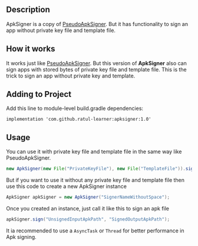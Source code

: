 ## Description
ApkSigner is a copy of [PseudoApkSigner](https://github.com/Aefyr/PseudoApkSigner). But it has functionality to sign an app without private key file and template file.
## How it works
It works just like [PseudoApkSigner](https://github.com/Aefyr/PseudoApkSigner). But this version of **ApkSigner** also can sign apps with stored bytes of private key file and template file. This is the trick to sign an app without private key and template.
## Adding to Project
Add this line to module-level build.gradle dependencies:
```nginx
implementation 'com.github.ratul-learner:apksigner:1.0'  
```
## Usage
You can use it with private key file and template file in the same way like PseudoApkSigner.
```java
new ApkSigner(new File("PrivateKeyFile"), new File("TemplateFile")).sign("UnsignedInputApkPath", "SignedOutputApkPath");  
```
But if you want to use it without any private key file and template file then use this code to create a new ApkSigner instance
```java
ApkSigner apkSigner = new ApkSigner("SignerNameWithoutSpace");  
```
Once you created an instance, just call it like this to sign an apk file
```java
apkSigner.sign("UnsignedInputApkPath", "SignedOutputApkPath");  
```
It ia recommended to use a `AsyncTask` or `Thread` for better performance in Apk signing.
